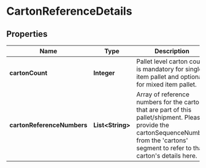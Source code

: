 
# CartonReferenceDetails

## Properties
Name | Type | Description | Notes
------------ | ------------- | ------------- | -------------
**cartonCount** | **Integer** | Pallet level carton count is mandatory for single item pallet and optional for mixed item pallet. |  [optional]
**cartonReferenceNumbers** | **List&lt;String&gt;** | Array of reference numbers for the carton that are part of this pallet/shipment. Please provide the cartonSequenceNumber from the &#39;cartons&#39; segment to refer to that carton&#39;s details here. | 




